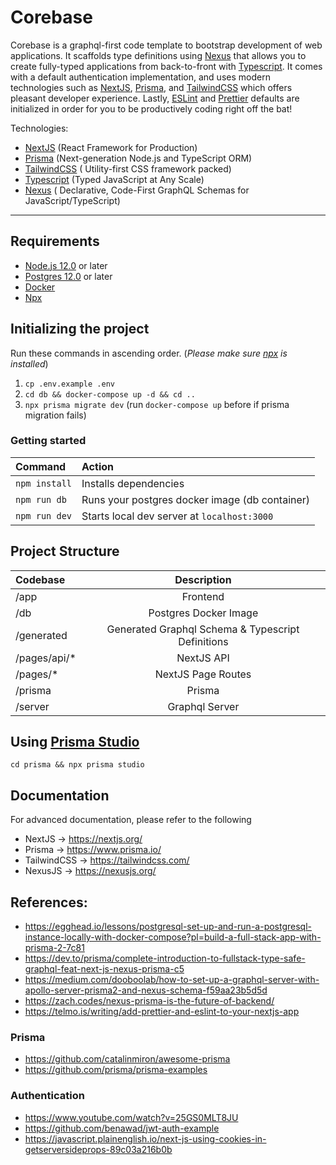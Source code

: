 # Corebase

Corebase is a graphql-first code template to bootstrap development of web applications. It scaffolds type definitions using [Nexus](https://nexusjs.org/) that allows you to create fully-typed applications from back-to-front with [Typescript](typescriptlang.org). It comes with a default authentication implementation, and uses modern technologies such as [NextJS](https://nextjs.org/), [Prisma](https://www.prisma.io/), and [TailwindCSS](https://tailwindcss.com/) which offers pleasant developer experience. Lastly, [ESLint](https://eslint.org/) and [Prettier](https://prettier.io/) defaults are initialized in order for you to be productively coding right off the bat!

Technologies:

- [NextJS](https://nextjs.org/) (React Framework
  for Production)
- [Prisma](https://www.prisma.io/) (Next-generation
  Node.js and TypeScript
  ORM)
- [TailwindCSS](https://tailwindcss.com/) ( Utility-first CSS framework packed)
- [Typescript](typescriptlang.org) (Typed JavaScript at Any Scale)
- [Nexus](https://nexusjs.org/) ( Declarative, Code-First GraphQL Schemas for JavaScript/TypeScript)

---

## Requirements

- [Node.js 12.0](https://nodejs.org/en/) or later
- [Postgres 12.0](https://www.postgresql.org/) or later
- [Docker](https://www.docker.com/)
- [Npx](https://www.npmjs.com/package/npx)

## Initializing the project

Run these commands in ascending order. (_Please make sure [npx](https://www.npmjs.com/package/npx) is installed_)

1. `cp .env.example .env`
2. `cd db && docker-compose up -d && cd ..`
3. `npx prisma migrate dev` (run `docker-compose up` before if prisma migration fails)

### Getting started

| Command       | Action                                         |
| :------------ | :--------------------------------------------- |
| `npm install` | Installs dependencies                          |
| `npm run db`  | Runs your postgres docker image (db container) |
| `npm run dev` | Starts local dev server at `localhost:3000`    |

## Project Structure

| Codebase      |                    Description                    |
| :------------ | :-----------------------------------------------: |
| /app          |                     Frontend                      |
| /db           |               Postgres Docker Image               |
| /generated    | Generated Graphql Schema & Typescript Definitions |
| /pages/api/\* |                    NextJS API                     |
| /pages/\*     |                NextJS Page Routes                 |
| /prisma       |                      Prisma                       |
| /server       |                  Graphql Server                   |

## Using [Prisma Studio](https://www.prisma.io/studio)

`cd prisma && npx prisma studio`

## Documentation

For advanced documentation, please refer to the following

- NextJS -> https://nextjs.org/
- Prisma -> https://www.prisma.io/
- TailwindCSS -> https://tailwindcss.com/
- NexusJS -> https://nexusjs.org/

## References:

- https://egghead.io/lessons/postgresql-set-up-and-run-a-postgresql-instance-locally-with-docker-compose?pl=build-a-full-stack-app-with-prisma-2-7c81
- https://dev.to/prisma/complete-introduction-to-fullstack-type-safe-graphql-feat-next-js-nexus-prisma-c5
- https://medium.com/dooboolab/how-to-set-up-a-graphql-server-with-apollo-server-prisma2-and-nexus-schema-f59aa23b5d5d
- https://zach.codes/nexus-prisma-is-the-future-of-backend/
- https://telmo.is/writing/add-prettier-and-eslint-to-your-nextjs-app

### Prisma

- https://github.com/catalinmiron/awesome-prisma
- https://github.com/prisma/prisma-examples

### Authentication

- https://www.youtube.com/watch?v=25GS0MLT8JU
- https://github.com/benawad/jwt-auth-example
- https://javascript.plainenglish.io/next-js-using-cookies-in-getserversideprops-89c03a216b0b
